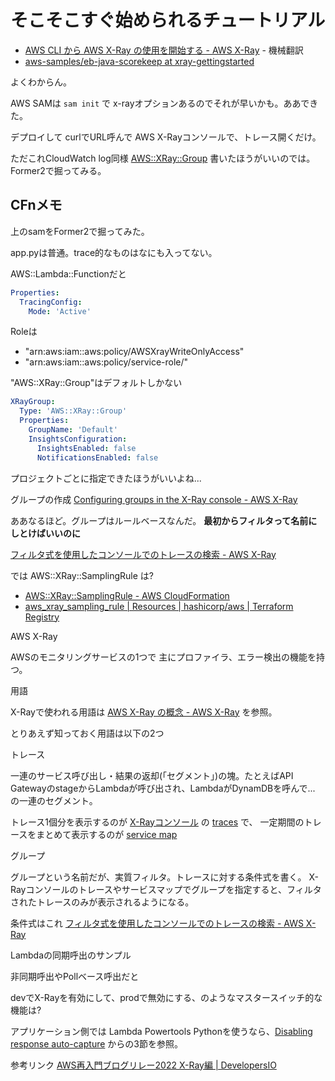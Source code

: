 # そこそこすぐ始められるチュートリアル

- [AWS CLI から AWS X-Ray の使用を開始する - AWS X-Ray](https://docs.aws.amazon.com/ja_jp/xray/latest/devguide/scorekeep-ubuntu.html) - 機械翻訳
- [aws-samples/eb-java-scorekeep at xray-gettingstarted](https://github.com/aws-samples/eb-java-scorekeep/tree/xray-gettingstarted)

よくわからん。

AWS SAMは `sam init` で x-rayオプションあるのでそれが早いかも。ああできた。

デプロイして
curlでURL呼んで
AWS X-Rayコンソールで、トレース開くだけ。

ただこれCloudWatch log同様
[AWS::XRay::Group](https://docs.aws.amazon.com/ja_jp/AWSCloudFormation/latest/UserGuide/aws-resource-xray-group.html)
書いたほうがいいのでは。Former2で掘ってみる。

## CFnメモ

上のsamをFormer2で掘ってみた。

app.pyは普通。trace的なものはなにも入ってない。

AWS::Lambda::Functionだと

```yaml
Properties:
  TracingConfig:
    Mode: 'Active'
```

Roleは

- "arn:aws:iam::aws:policy/AWSXrayWriteOnlyAccess"
- "arn:aws:iam::aws:policy/service-role/"

"AWS::XRay::Group"はデフォルトしかない

```yaml
XRayGroup:
  Type: 'AWS::XRay::Group'
  Properties:
    GroupName: 'Default'
    InsightsConfiguration:
      InsightsEnabled: false
      NotificationsEnabled: false
```

プロジェクトごとに指定できたほうがいいよね...

グループの作成
[Configuring groups in the X-Ray console - AWS X-Ray](https://docs.aws.amazon.com/xray/latest/devguide/xray-console-groups.html#xray-console-group-create-console)

ああなるほど。グループはルールベースなんだ。
**最初からフィルタって名前にしとけばいいのに**

[フィルタ式を使用したコンソールでのトレースの検索 - AWS X-Ray](https://docs.aws.amazon.com/ja_jp/xray/latest/devguide/xray-console-filters.html)

では AWS::XRay::SamplingRule は?

- [AWS::XRay::SamplingRule - AWS CloudFormation](https://docs.aws.amazon.com/ja_jp/AWSCloudFormation/latest/UserGuide/aws-resource-xray-samplingrule.html)
- [aws_xray_sampling_rule | Resources | hashicorp/aws | Terraform Registry](https://registry.terraform.io/providers/hashicorp/aws/latest/docs/resources/xray_sampling_rule)

AWS X-Ray

AWSのモニタリングサービスの1つで
主にプロファイラ、エラー検出の機能を持つ。

用語

X-Rayで使われる用語は [AWS X-Ray の概念 - AWS X-Ray](https://docs.aws.amazon.com/ja_jp/xray/latest/devguide/xray-concepts.html) を参照。

とりあえず知っておく用語は以下の2つ

トレース

一連のサービス呼び出し・結果の返却(「セグメント」)の塊。たとえばAPI GatewayのstageからLambdaが呼び出され、LambdaがDynamDBを呼んで... の一連のセグメント。

トレース1個分を表示するのが
[X-Rayコンソール](https://console.aws.amazon.com/xray/home#)
の
[traces](https://console.aws.amazon.com/xray/home#/traces)
で、
一定期間のトレースをまとめて表示するのが
[service map](https://console.aws.amazon.com/xray/home#/service-map)

グループ

グループという名前だが、実質フィルタ。トレースに対する条件式を書く。
X-Rayコンソールのトレースやサービスマップでグループを指定すると、フィルタされたトレースのみが表示されるようになる。

条件式はこれ [フィルタ式を使用したコンソールでのトレースの検索 - AWS X-Ray](https://docs.aws.amazon.com/ja_jp/xray/latest/devguide/xray-console-filters.html)

Lambdaの同期呼出のサンプル

非同期呼出やPollベース呼出だと

devでX-Rayを有効にして、prodで無効にする、のようなマスタースイッチ的な機能は?

アプリケーション側では
Lambda Powertools Pythonを使うなら、[Disabling response auto\-capture](https://awslabs.github.io/aws-lambda-powertools-python/latest/core/tracer/#disabling-response-auto-capture) からの3節を参照。

参考リンク
[AWS再入門ブログリレー2022 X-Ray編 | DevelopersIO](https://dev.classmethod.jp/articles/re-introduction-2022-x-ray/)
